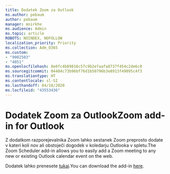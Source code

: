 ```yaml
---
title: Dodatek Zoom za Outlook
ms.author: pebaum
author: pebaum
manager: mnirkhe
ms.audience: Admin
ms.topic: article
ROBOTS: NOINDEX, NOFOLLOW
localization_priority: Priority
ms.collection: Adm_O365
ms.custom:
- "9002503"
- "4851"
ms.openlocfilehash: 8e0fc4b89816c57c9b2efaafa8737f454c2de6c0
ms.sourcegitcommit: 04484c73b96bf76d1b50796b3e8913f49095c4f3
ms.translationtype: HT
ms.contentlocale: sl-SI
ms.lasthandoff: 04/18/2020
ms.locfileid: "43553436"
---
```

# <a name="zoom-add-in-for-outlook"></a><span data-ttu-id="83712-102">Dodatek Zoom za Outlook</span><span class="sxs-lookup"><span data-stu-id="83712-102">Zoom add-in for Outlook</span></span>

<span data-ttu-id="83712-103">Z dodatkom razporejevalnika Zoom lahko sestanek Zoom preprosto dodate v kateri koli nov ali obstoječi dogodek v koledarju Outlooka v spletu.</span><span class="sxs-lookup"><span data-stu-id="83712-103">The Zoom Scheduler add-in allows you to easily add a Zoom meeting to any new or existing Outlook calendar event on the web.</span></span>

<span data-ttu-id="83712-104">Dodatek lahko prenesete [tukaj](https://go.microsoft.com/fwlink/?linkid=2126413).</span><span class="sxs-lookup"><span data-stu-id="83712-104">You can download the add-in [here](https://go.microsoft.com/fwlink/?linkid=2126413).</span></span>
 